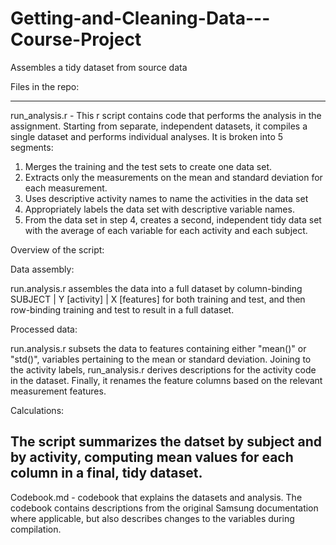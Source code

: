 # Getting-and-Cleaning-Data---Course-Project
Assembles a tidy dataset from source data

Files in the repo:

----

run_analysis.r - This r script contains code that performs the analysis in the assignment.  Starting from separate, independent datasets, it compiles a single dataset and performs individual analyses.  It is broken into 5 segments:
  1. Merges the training and the test sets to create one data set.
  2. Extracts only the measurements on the mean and standard deviation for each measurement. 
  3. Uses descriptive activity names to name the activities in the data set
  4. Appropriately labels the data set with descriptive variable names. 
  5. From the data set in step 4, creates a second, independent tidy data set with the average of each variable for each activity and each subject.
  
Overview of the script:

Data assembly:

run.analysis.r assembles the data into a full dataset by column-binding SUBJECT | Y [activity] | X [features] for both training and test, and then row-binding training and test to result in a full dataset.

Processed data:

run.analysis.r subsets the data to features containing either "mean()" or "std()", variables pertaining to the mean or standard deviation. Joining to the activity labels, run_analysis.r derives descriptions for the activity code in the dataset. Finally, it renames the feature columns based on the relevant measurement features.

Calculations:

The script summarizes the datset by subject and by activity, computing mean values for each column in a final, tidy dataset.
----

Codebook.md - codebook that explains the datasets and analysis.  The codebook contains descriptions from the original Samsung documentation where applicable, but also describes changes to the variables during compilation.

